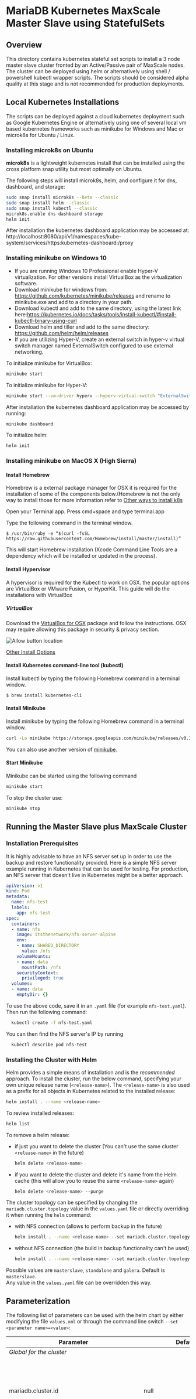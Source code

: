# MariaDB Kubernetes MaxScale Master Slave using StatefulSets

## Overview

This directory contains kubernetes stateful set scripts to install a 3 node master slave cluster fronted by an Active/Passive pair of MaxScale nodes. The cluster can be deployed using helm or alternatively using shell / powershell kubectl wrapper scripts. The scripts should be considered alpha quality at this stage and is not recommended for production deployments.  

## Local Kubernetes Installations

The scripts can be deployed against a cloud kubernetes deployment such as Google Kubernetes Engine or alternatively using one of several local vm based kubernetes frameworks such as minikube for Windows and Mac or microk8s for Ubuntu / Linux.

### Installing microk8s on Ubuntu

**microk8s** is a lightweight kubernetes install that can be installed using the cross platform snap utility but most optimally on Ubuntu.

The following steps will install microk8s, helm, and configure it for dns, dashboard, and storage:

```sh
sudo snap install microk8s --beta --classic
sudo snap install helm --classic
sudo snap install kubectl --classic
microk8s.enable dns dashboard storage
helm init
```

After installation the kubernetes dashboard application may be accessed at:
http://localhost:8080/api/v1/namespaces/kube-system/services/https:kubernetes-dashboard:/proxy

### Installing minikube on Windows 10

- If you are running Windows 10 Professional enable Hyper-V virtualization. For other versions install VirtualBox as the virtualization software.
- Download minikube for windows from: https://github.com/kubernetes/minikube/releases and rename to minikube.exe and add to a directory in your path.
- Download kubectl and add to the same directory, using the latest link here:https://kubernetes.io/docs/tasks/tools/install-kubectl/#install-kubectl-binary-using-curl
- Download helm and tiller and add to the same directory: https://github.com/helm/helm/releases
- If you are utilizing Hyper-V, create an external switch in hyper-v virtual switch manager named ExternalSwitch configured to use external networking.

To initialize minikube for VirtualBox:

```sh
minikube start
```

To initialize minikube for Hyper-V:

```sh
minikube start --vm-driver hyperv --hyperv-virtual-switch "ExternalSwitch"
```

After installation the kubernetes dashboard application may be accessed by running:

```sh
minikube dashboard
```

To initialize helm:

```sh
helm init
```

### Installing minikube on MacOS X (High Sierra)

#### Install Homebrew

Homebrew is a external package manager for OSX it is required for the installation of some of the components below.(Homebrew is not the only way to install those for more information refer to [Other ways to install k8s](https://kubernetes.io/docs/tasks/tools/install-kubectl/#install-with-macports-on-macos)

Open your Terminal app. Press cmd+space and type terminal.app

Type the following command in the terminal window.

```$ /usr/bin/ruby -e “$(curl -fsSL https://raw.githubusercontent.com/Homebrew/install/master/install)”```

This will start Homebrew installation (Xcode Command Line Tools are a dependency which will be installed or updated in the process).

#### Install Hypervisor

A hypervisor is required for the Kubectl to work on OSX. the popular options are  VirtualBox or VMware Fusion, or HyperKit. This guide will do the installations with VirtualBox

##### VirtualBox

Download the [VirtualBox for OSX](https://download.virtualbox.org/virtualbox/5.2.18/VirtualBox-5.2.18-124319-OSX.dmg) package and follow the instructions. OSX may require allowing this package in security & privacy section.

![Allow button location](screen1.jpg)

[Other Install Options](https://www.virtualbox.org/wiki/Downloads)

#### Install Kubernetes command-line tool (kubectl)

Install kubectl by typing the following Homebrew command in a terminal window.

```$ brew install kubernetes-cli```

#### Install Minikube

Install minikube by typing the following Homebrew command in a terminal window.

```bash
curl -Lo minikube https://storage.googleapis.com/minikube/releases/v0.28.2/minikube-curl -Lo minikube https://storage.googleapis.com/minikube/releases/v0.28.2/minikube-darwin-amd64 && chmod +x minikube && sudo mv minikube /usr/local/bin/
```

You can also use another version of [minikube](https://github.com/kubernetes/minikube/releases).

#### Start Minikube

Minikube can be started using the following command

```sh
minikube start
```

To stop the cluster use:

```sh
minikube stop
```

## Running the Master Slave plus MaxScale Cluster

### Installation Prerequisites

It is highly advisable to have an NFS server set up in order to use the backup and restore functionality provided. Here is a simple NFS server example running in Kubernetes that can be used for testing. For production, an NFS server that doesn't live in Kubernetes might be a better approach.

```yaml
apiVersion: v1
kind: Pod
metadata:
  name: nfs-test
  labels:
    app: nfs-test
spec:
  containers:
  - name: nfs
    image: itsthenetwork/nfs-server-alpine
    env:
    - name: SHARED_DIRECTORY
      value: /nfs
    volumeMounts:
    - name: data
      mountPath: /nfs
    securityContext:
      privileged: true
  volumes:
  - name: data
    emptyDir: {}
```

To use the above code, save it in an `.yaml` file (for example `nfs-test.yaml`). Then run the following command:

```sh
  kubectl create -f nfs-test.yaml
```

You can then find the NFS server's IP by running

```sh
  kubectl describe pod nfs-test
```

### Installing the Cluster with Helm

Helm provides a simple means of installation and is the *recommended* approach. To install the cluster, run the below command, specifying your own unique release name (`<release-name>`). The `<release-name>` is also used as a prefix for all objects in Kubernetes related to the installed release:

```sh
helm install . --name <release-name>
```

To review installed releases:

```sh
helm list
```

To remove a helm release:

- if just you want to delete the cluster (You can't use the same cluster `<release-name>` in the future)

  ```sh
  helm delete <release-name>
  ```

- if you want to delete the cluster and delete it's name from the Helm cache (this will allow you to reuse the same `<release-name>` again)

  ```sh
  helm delete <release-name> --purge
  ```

The cluster topology can be specified by changing the `mariadb.cluster.topology` value in the `values.yaml` file or directly overriding it when running the `helm` command:

- with NFS connection (allows to perform backup in the future)

  ```sh
  helm install . --name <release-name> --set mariadb.cluster.topology=masterslave --set mariadb.backup.target.server=<NFS_SERVER_IP> --set mariadb.backup.target.type=nfs
  ```

- without NFS connection (the build in backup functionality can't be used)

  ```sh
  helm install . --name <release-name> --set mariadb.cluster.topology=masterslave
  ```

Possible values are `masterslave`, `standalone` and `galera`. Default is `masterslave`.  
Any value in the `values.yaml` file can be overridden this way.  

## Parameterization

The following list of parameters can be used with the helm chart by either modifying the file `values.xml` or through the command line switch `--set <parameter name>=<value>`:

| Parameter                                  | Default                  | Description                                                                                                         |
|--------------------------------------------|--------------------------|---------------------------------------------------------------------------------------------------------------------|
| _Global for the cluster_                                                                                                                                                                    |
| mariadb.cluster.id                         | null                     | A generated unique ID of the cluster (used as a label on all artefacts) for discovery in multi-tenant environments. |
| Mariadb.cluster.topology                   | masterslave              | The type of cluster to create, one of: masterslave, galera, standalone, columnstore, columnstore-standalone         |
| mariadb.cluster.labels                     | null                     | An associative array of custom labels in format name:value added to the cluster endpoint                            |
| mariadb.cluster.annotations                | null                     | An associative array of custom annotations added to each pod in the topology                                        |
| mariadb.cluster.nodeGroup                  | null                     | Label \<value\> to make sure cluster pods are only allocated to nodes with the label node.mariadb=\<value\>             |
| _Server instances_                         |                          |                                                                                                                     |
| mariadb.server.users.admin.username        | admin                    | MariaDB admin user                                                                                                  |
| mariadb.server.users.admin.password        | 5LVTpbGE2cGFtw69         | MariaDB admin password                                                                                              |
| mariadb.server.users.replication.username  | repl                     | Replication user name                                                                                                |
| mariadb.server.users.replication.password  | 5LVTpbGE2cGFtw69         | Replication user password                                                                                           |
| mariadb.server.storage.class               | null                     | Storage class specification of data volume                                                                          |
| mariadb.server.storage.size                | 256Mi                    | Size of data volume                                                                                                 |
| mariadb.server.replicas                    | 3                        | Number of server instances in Master/Slave and Galera topologies. Fixed at 1 in Standalone topology.                |
| mariadb.server.image                       | mariadb/server:10.3      | Name of Docker image for MariaDB Server                                                                             |
| mariadb.server.port                        | 3306                     | TCP/IP port on which each MariaDB Server instance exposes a SQL interface.                                          |
| mariadb.server.labels                      | null                     | An associative array of custom labels in format name:value added to Server pods only                                |
| mariadb.server.annotations                 | null                     | An associative array of custom annotations in format name:value added to Server pods only                           |
| mariadb.server.resources.requests.cpu      | null                     | The requested share of CPU for each Server pod                                                                      |
| mariadb.server.resources.requests.memory   | null                     | The requested memory for each Server pod                                                                            |
| mariadb.server.resources.limits.cpu        | null                     | The maximum share of CPU for each Server pod                                                                        |
| mariadb.server.resources.limits.memory     | null                     | The maximum share of memory for each Server pod                                                                     |
| mariadb.server.restore.restoreFrom         | null                     | Subdirectory to use to restore the database on initial startup                                                      |
| _MaxScale instances_                       |                          |                                                                                                                     |
| mariadb.maxscale.image                     | mariadb/maxscale:2.2     | Name of Docker image for MaxScale                                                                                   |
| mariadb.maxscale.ports.readonly            | 4008                     | TCP/IP port on which the cluster instance exposes a read-only SQL interface through a service endpoint.             |
| mariadb.maxscale.ports.readwrite           | 4006                     | TCP/IP port on which the cluster instance exposes a read-write SQL interface through a service endpoint.            |
| mariadb.maxscale.labels                    | null                     | An associative array of custom labels in format name:value added to MaxScale pods only                              |
| mariadb.maxscale.annotations               | null                     | An associative array of custom annotations in format name:value added to MaxScale pods only                         |
| mariadb.maxscale.replicas                  | 2                        | Number of MaxScale instances in Master/Slave and Galera topologies.                                                 |
| mariadb.maxscale.resources.requests.cpu    | null                     | The requested share of CPU for each MaxScale pod                                                                    |
| mariadb.maxscale.resources.requests.memory | null                     | The requested memory for each MaxScale pod                                                                          |
| mariadb.maxscale.resources.limits.cpu      | null                     | The maximum share of CPU for each MaxScale pod                                                                      |
| mariadb.maxscale.resources.limits.memory   | null                     | The maximum share of memory for each MaxScale pod                                                                   |
| *StateStore instances*                     |                          |                                                                                                                     |
| mariadb.statestore.image                   | mariadb/statestore:0.0.3 | Name of Docker image for MariaDB StateStore                                                                         |
| *Columnstore instances*                    |                          |                                                                                                                     |
| mariadb.columnstore.image                  | rowekamp/columnstore:1.2.3-651       | Name of Docker image for MariaDB Columnstore                                                                         |
| mariadb.columnstore.numBlocksPct           | 1024М                    | Amount of physical memory to utilize for disk block caching                                                   |
| mariadb.columnstore.totalUmMemory          | 1G                       | Amount of physical memory to utilize for joins, intermediate results and set operations on the UM         |
| mariadb.columnstore.um.replicas            | 1                        | Number of Columnstore UM instances in columnstore topology                                                  |
| mariadb.columnstore.pm.replicas            | 3                        | Number of Columnstore PM instances in columnstore topology                                                  |
| mariadb.backup.target.type           | auto                     | Backup type (`auto` or `nfs`)                                                                                              |
| mariadb.backup.target.server           | null                     | Backup NFS server host (only if type is `nfs`)                                                                                              |
| mariadb.backup.target.path             | /                        | Backup NFS server path to mount (only if type is `nfs`)                                                                                     |
| mariadb.backup.schedule             | null                        | Backup schedule in crontab format                                                                                     |
| mariadb.backup.image             | gcr.io/dbaas-development/mariadb-operator-python:0.0.1                        | The backup container image                                                                                     |

Refer to [https://kubernetes.io/docs/concepts/configuration/manage-compute-resources-container/#resource-requests-and-limits-of-pod-and-container](https://kubernetes.io/docs/concepts/configuration/manage-compute-resources-container/#resource-requests-and-limits-of-pod-and-container) for the definition of resource requests and limits.

## Supported topologies

The following topologies are currently supported:

- Standalone: a single MariaDB Server instance;
- Master/Slave: 1 master MariaDB Server instance replicated to 2 slave MariaDB instances, fronted by 2 MaxScale instances in a load-balanced configuration. MaxScale provides automated failover for the master. The number of running MariaDB Server instances can be managed at runtime;
- Galera: 3 MariaDB instances in a Master/Master replication configuration (Galera cluster), fronted by 2 MaxScale instances in a load-balanced configuration. The number of running MariaDB Server instances can be managed at runtime;
- Columnstore-Standalone: a single MariaDB ColumnStore instance with 1 UM and 1 PM running on the same pod;
- Columnstore: MariaDB ColumnStore with 1 UM and 3 PMs running on separate pods.

## Using the cluster

To access the MaxScale node locally, follow the below steps:

1)find the ip address of the service:

```sh
kubectl get services
```

The output will look something like:

```sh
NAME            TYPE        CLUSTER-IP       EXTERNAL-IP   PORT(S)             AGE
kubernetes      ClusterIP   10.152.183.1     <none>        443/TCP             40m
<release-name>-mariadb     ClusterIP   10.152.183.135   <none>        4006/TCP,4008/TCP   28m
<release-name>-mdb-clust   ClusterIP   None             <none>        3306/TCP            28m
<release-name>-mdb-state   ClusterIP   10.152.183.129   <none>        80/TCP              28m
```

Use the `ClusterIP` for `<release-name>-mariadb` as the host to connect to. The following ports are mapped to the local host in `Master/Slave` and `Galera` topologies:

- 4006: MaxScale ReadWrite Listener
- 4008: MaxScale ReadOnly Listener

and for `Standalone`, `Columnstore` and `Columnstore-standalone` topologies:

- 3306: MariaDB Server
- get mysql shell connected to the cluster
(the user and password comes from the helm chart `values.yaml`):

```sh
kubectl exec -it <release-name>-mdb-ms-0 -- mysql -uadmin -p5LVTpbGE2cGFtw69 -P4006 -h <ClusterIP>
kubectl exec -it <release-name>-mdb-ms-0 -- mysql -uadmin -p5LVTpbGE2cGFtw69 -P4008 -h <ClusterIP>
```

Applications deployed in the same namespace in Kubernetes can also access the cluster using the hostname `<release-name>-mariadb`. This is the only connectivity option available for a headless service.

## Using the Backup/Restore functionality

You can backup an already running cluster or initialize a new cluster with an existing backup. Only the Master/Slave, Galera, and Standalone topologies are currently supported.

### Backup

#### Backup Prerequisites

You need a running MariaDB cluster connected to an NFS server.  
The `Installation Prerequisites` and `Installing the Cluster with Helm` sections contain more information about this.

#### Backup procedure

run in terminal

```sh
kubectl exec -it <name_of_the_pod_to_backup> -- bash /mnt/config-map/backup-save.sh
```

Near the start of the log you can find the name of the folder where your backup will be stored on the NFS server. The format is `backup-<pod-name>-<backup_date>`.

### Restore

You can use an existing backup and load it when starting a new cluster. Restoring always creates a new cluster. Restoring into a running cluster is not possible.

#### Restore Prerequisites

- an existing backup located in an NFS volume

#### Restore procedure

1. Change these values in the values.yaml file:
    - `mariadb.server.restore.restoreFrom` should point to the exact directory containing the backup.
    - `mariadb.backup.target.server` should be the IP of hostname of the NFS server
    - `mariadb.backup.target.path` should be the NFS mount point (optional, default is `"/"`)
2. Start the cluster as you would normally using

    ```sh
    helm install .
    ```

3. The above as a single command:

    ```sh
    helm install . --name <release-name> --set mariadb.server.restore.restoreFrom=<backup_path> --set mariadb.backup.target.server=<nfs_server_ip> --set mariadb.backup.target.path=<nfs_mount_point> --set mariadb.backup.target.type=nfs
    ```

## Running Sanity Test, infrastructure tests and Benchmark tests

The `tests` folder contains support for running sanity-level deployment tests, based on the mysql-test framework ([https://mariadb.com/kb/en/library/mysqltest/](https://mariadb.com/kb/en/Library/mysqltest)), and benchmarking, based on sysbench ([https://github.com/akopytov/sysbench/tree/1.0](https://github.com/akopytov/sysbench/tree/1.0)), against an existing MariaDB cluster in Kubernetes. It also includes a framework for infrastructure tests to simulate infrastructure failures like node outages. Tests can be run using the Unix `make` command.

### Pre-requisites

In order to be able to execute the `make` command for running a test or a benchmark, the following tools must be installed:

- make
- docker (v17+)
- kubernetes client (v1.9+), configured to access the Kubernetes cluster where MariaDB will runs as cluster admin

Note: before running `make`, ensure that a MariaDB cluster must be created and is in an operational state.
Note: Sanity tests and benchmarks should only be run against clusters that have at least 5GB of storage available (option `--set mariadb.server.storage.size=5Gi` on the `helm install` command line).
Note: Infrastructure tests require to be executed in the `testing` namespace with a k8s service account `tester` bound to the (RBAC) role of `admin` in the regarding namespace.

### Running a Sanity Test

The sanity test loads a simulated Bookstore database (refer to [https://github.com/mariadb-corporation/mariadb-server-docker/blob/master/tx_sandbox/labs.md](https://github.com/mariadb-corporation/mariadb-server-docker/blob/master/tx_sandbox/labs.md) for details) and runs a number of pre-defined aggregation queries to verify that results are as expected. In order to run a sanity-level deployment test, execute the following command:

```$ make test MARIADB_CLUSTER=<release-name>```

This will build a docker image, push it into the remote Docker repo and create a pod named `<release-name>-sanity-test` that will connect to an existing MariaDB cluster named `<release-name>` and will execute the test framwork. You can track the progress of the test run by running:

```$ kubectl logs <release-name>-sanity-test -f```

### Running the Infrastructure Test

The infrastructure test executes the tests deposited in `infrastructure/global` for every deployed cluster, and specific tests for MariaDB Server and MariaDB ColumnStore clusters respectively from `infrastructure/server` or `infrastructure/columnstore`. Details about those tests can be found in the README.md of these directories. The infrastructure test requires the cluster to test to be started in the `testing` namespace. In order to execute the infrastructure test, execute the following command:

```$ make infrastructure-test MARIADB_CLUSTER=<release-name>```

This will build a docker image, push it into the remote Docker repo and create a pod named `<release-name>-infrastructure-test` that will connect to an existing MariaDB cluster named `<release-name>` and will execute the test framwork. You can track the progress of the test run by running:

```$ kubectl logs <release-name>-infrastructure-test -f``` 

### Running a Benchmark

The benchmark test runs a standard `sysbench` OLTP workload with 20 tables and 100,000 rows each that executes a mix of 90% reads (point, range, and aggregate SELECTs) to 10% writes (INSERTs, UPDATEs and DELETEs) in 16 concurrent threads. In order to run a benchmark, execute the following command:

```$ make benchmark MARIADB_CLUSTER=<release-name>```

This will build a docker image, push it into a remote repo and create a pod named `<release-name>-sysbench-test` that will connect to an existing MariaDB cluster named `<release-name>` and will execute sysbench. You can track the progress by running:

```$ kubectl logs <release-name>-sysbench-test -f```

You can optionally specify the number of threads by adding `THREADS=<number of threads>` (by default `<number of threads>`=16) on the `make` command line.

### Parameters

The following parameters can be used to alter the behaviors of `make`, by adding them to the command line in the format `<parameter>=<value>`:

| Parameter                                  | Default                  | Description                                                                                                         |
|--------------------------------------------|--------------------------|---------------------------------------------------------------------------------------------------------------------|
| DOCKER_REPO                                | gcr.io/dbaas-development | The remote Docker repo from which your Kubernetes cluster will pull images.                                         |
| MARIADB_CLUSTER                            | sa-test                  | The name of an existing MariaDB cluster on Kubernetes to be tested or benchmarked                                  |
| THREADS                                    | 16                       | Number of concurrent connections that will be used while running the benchmark.                                    |
